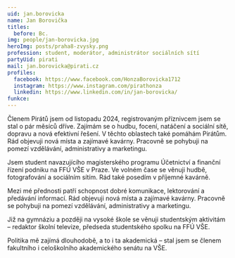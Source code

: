 ```yaml
---
uid: jan.borovicka
name: Jan Borovička
titles:
  before: Bc.
img: people/jan-borovicka.jpg
heroImg: posts/praha8-zvysky.png
profession: student, moderátor, administrátor sociálních sítí
partyUid: pirati
mail: jan.borovicka@pirati.cz
profiles:
  facebook: https://www.facebook.com/HonzaBorovicka1712
  instagram: https://www.instagram.com/pirathonza
  linkedin: https://www.linkedin.com/in/jan-borovicka/
funkce:
---
```


Členem Pirátů jsem od listopadu 2024, registrovaným příznivcem jsem se stal o pár měsíců dříve. Zajímám se o hudbu, focení, natáčení a sociální sítě, dopravu a nová efektivní řešení. V těchto oblastech také pomáhám Pirátům. Rád objevuji nová místa a zajímavé kavárny. Pracovně se pohybuji na pomezí vzdělávání, administrativy a marketingu.

Jsem student navazujícího magisterského programu Účetnictví a finanční řízení podniku na FFÚ VŠE v Praze. Ve volném čase se věnuji hudbě, fotografování a sociálním sítím. Rád také posedím v příjemné kavárně.

Mezi mé přednosti patří schopnost dobré komunikace, lektorování a předávání informací. Rád objevuji nová místa a zajímavé kavárny. Pracovně se pohybuji na pomezí vzdělávání, administrativy a marketingu.

Již na gymnáziu a později na vysoké škole se věnuji studentským aktivitám – redaktor školní televize, předseda studentského spolku na FFÚ VŠE.

Politika mě zajímá dlouhodobě, a to i ta akademická – stal jsem se členem fakultního i celoškolního akademického senátu na VŠE.